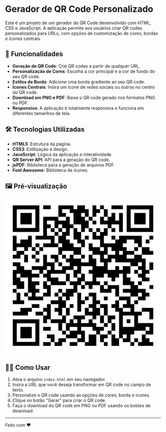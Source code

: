 # Gerador de QR Code Personalizado

Este é um projeto de um gerador de QR Code desenvolvido com HTML, CSS e JavaScript. A aplicação permite aos usuários criar QR codes personalizados para URLs, com opções de customização de cores, bordas e ícones centrais.

## 🚀 Funcionalidades

- **Geração de QR Code**: Crie QR codes a partir de qualquer URL.
- **Personalização de Cores**: Escolha a cor principal e a cor de fundo do seu QR code.
- **Estilos de Borda**: Adicione uma borda gradiente ao seu QR code.
- **Ícones Centrais**: Insira um ícone de redes sociais ou outros no centro do QR code.
- **Download em PNG e PDF**: Baixe o QR code gerado nos formatos PNG ou PDF.
- **Responsivo**: A aplicação é totalmente responsiva e funciona em diferentes tamanhos de tela.

## 🛠️ Tecnologias Utilizadas

- **HTML5**: Estrutura da página.
- **CSS3**: Estilização e design.
- **JavaScript**: Lógica da aplicação e interatividade.
- **QR Server API**: API para a geração do QR code.
- **jsPDF**: Biblioteca para a geração de arquivos PDF.
- **Font Awesome**: Biblioteca de ícones.

## 🖼️ Pré-visualização

![Pré-visualização do Gerador de QR Code](img/qrcode.png)

## 👨‍💻 Como Usar

1. Abra o arquivo `index.html` em seu navegador.
2. Insira a URL que você deseja transformar em QR code no campo de texto.
3. Personalize o QR code usando as opções de cores, borda e ícones.
4. Clique no botão "Gerar" para criar o QR code.
5. Faça o download do QR code em PNG ou PDF usando os botões de download.

---

Feito com ❤️
